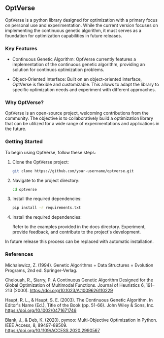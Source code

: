 ## **OptVerse**

OptVerse is a python library designed for optimization with a primary focus on personal use and experimentation. While the current version focuses on implementing the continuous genetic algorithm, it must serves as a foundation for optimization capabilities in future releases.

### Key Features

- Continuous Genetic Algorithm: OptVerse currently features a implementation of the continuous genetic algorithm, providing an solution for continuos optimization problems.

- Object-Oriented Interface: Built on an object-oriented interface, OptVerse is flexible and customizable. This allows to adapt the library to specific optimization needs and experiment with different approaches.

### Why OptVerse?

OptVerse is an open-source project, welcoming contributions from the community. The objective is to collaboratively build a optimization library that can be utilized for a wide range of experimentations and applications in the future.

### Getting Started

To begin using OptVerse, follow these steps:

1. Clone the OptVerse project:

   ```bash
   git clone https://github.com/your-username/optverse.git
   ```

2. Navigate to the project directory:
    ```bash
    cd optverse
    ```

3. Install the required dependencies:
    ```bash
    pip install -r requirements.txt
    ```

4. Install the required dependencies:
    
    Refer to the examples provided in the docs directory. Experiment, provide feedback, and contribute to the project's development.

In future release this process can be replaced with automatic installation.


### References

Michalewicz, Z. (1994). Genetic Algorithms + Data Structures = Evolution Programs, 2nd ed. Springer-Verlag.

Chelouah, R., Siarry, P. A Continuous Genetic Algorithm Designed for the Global Optimization of Multimodal Functions. Journal of Heuristics 6, 191–213 (2000). https://doi.org/10.1023/A:1009626110229

Haupt, R. L., & Haupt, S. E. (2003). The Continuous Genetic Algorithm. In Editor's Name (Ed.), Title of the Book (pp. 51-66). John Wiley & Sons, Inc. https://doi.org/10.1002/0471671746

Blank, J., & Deb, K. (2020). pymoo: Multi-Objective Optimization in Python. IEEE Access, 8, 89497-89509. https://doi.org/10.1109/ACCESS.2020.2990567